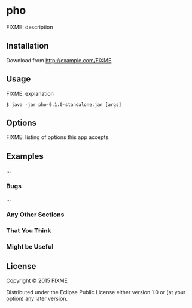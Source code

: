 # pho

FIXME: description

## Installation

Download from http://example.com/FIXME.

## Usage

FIXME: explanation

    $ java -jar pho-0.1.0-standalone.jar [args]

## Options

FIXME: listing of options this app accepts.

## Examples

...

### Bugs

...

### Any Other Sections
### That You Think
### Might be Useful

## License

Copyright © 2015 FIXME

Distributed under the Eclipse Public License either version 1.0 or (at
your option) any later version.
